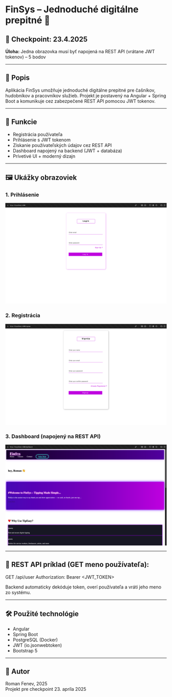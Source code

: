 # FinSys – Jednoduché digitálne prepitné 💸

## 📅 Checkpoint: 23.4.2025  
**Úloha:** Jedna obrazovka musí byť napojená na REST API (vrátane JWT tokenov) – 5 bodov

---

## 🧾 Popis

Aplikácia FinSys umožňuje jednoduché digitálne prepitné pre čašníkov, hudobníkov a pracovníkov služieb. Projekt je postavený na Angular + Spring Boot a komunikuje cez zabezpečené REST API pomocou JWT tokenov.

---

## 🔐 Funkcie

- Registrácia používateľa
- Prihlásenie s JWT tokenom
- Získanie používateľských údajov cez REST API
- Dashboard napojený na backend (JWT + databáza)
- Prívetivé UI + moderný dizajn

---

## 🖼️ Ukážky obrazoviek

### 1. Prihlásenie
![Login obrazovka](/git/login.png)

### 2. Registrácia
![Signup obrazovka](/git/signup.png)

### 3. Dashboard (napojený na REST API)
![Dashboard obrazovka](/git/d.png)

---

## 🔗 REST API príklad (GET meno používateľa):

GET /api/user Authorization: Bearer <JWT_TOKEN>


Backend automaticky dekóduje token, overí používateľa a vráti jeho meno zo systému.

---

## 🛠️ Použité technológie

- Angular
- Spring Boot
- PostgreSQL (Docker)
- JWT (io.jsonwebtoken)
- Bootstrap 5

---

## 👤 Autor

Roman Fenev, 2025  
Projekt pre checkpoint 23. apríla 2025
